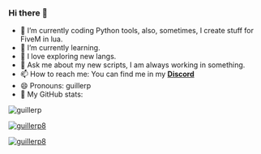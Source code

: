 ### Hi there 👋

- 🔭 I’m currently coding Python tools, also, sometimes, I create stuff for FiveM in lua.
- 🌱 I’m currently learning.
- 🌭 I love exploring new langs.
- 💬 Ask me about my new scripts, I am always working in something.
- 📫 How to reach me: You can find me in my [**Discord**](https://discord.gg/eBpmkW6e5j)
- 😄 Pronouns: guillerp
- 🤔 My GitHub stats: 

![guillerp](https://komarev.com/ghpvc/?username=guillerp8)

[![guillerp8](https://github-readme-stats.vercel.app/api?username=guillerp8)](https://discord.gg/eBpmkW6e5j)

[![guillerp8](https://github-readme-stats.vercel.app/api/top-langs/?username=guillerp8)](https://discord.gg/eBpmkW6e5j)



